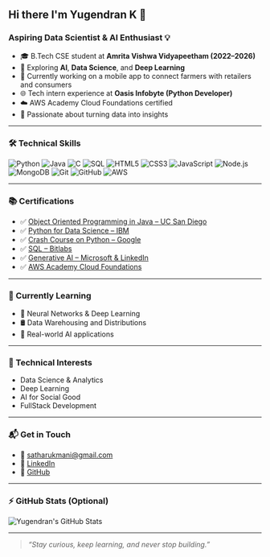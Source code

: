## Hi there I'm Yugendran K 👋

### Aspiring Data Scientist & AI Enthusiast 💡

- 🎓 B.Tech CSE student at **Amrita Vishwa Vidyapeetham (2022–2026)**
- 🧠 Exploring **AI**, **Data Science**, and **Deep Learning**
- 🔧 Currently working on a mobile app to connect farmers with retailers and consumers
- 🌐 Tech intern experience at **Oasis Infobyte (Python Developer)**
- ☁️ AWS Academy Cloud Foundations certified
- 🎯 Passionate about turning data into insights

---

### 🛠 Technical Skills

![Python](https://img.shields.io/badge/-Python-%2314354C?logo=python&logoColor=white)
![Java](https://img.shields.io/badge/-Java-%23ED8B00?logo=java&logoColor=white)
![C](https://img.shields.io/badge/-C-%2300599C?logo=c&logoColor=white)
![SQL](https://img.shields.io/badge/-SQL-%23007ACC?logo=sqlite&logoColor=white)
![HTML5](https://img.shields.io/badge/-HTML5-%23E34F26?logo=html5&logoColor=white)
![CSS3](https://img.shields.io/badge/-CSS3-%231572B6?logo=css3&logoColor=white)
![JavaScript](https://img.shields.io/badge/-JavaScript-%23F7DF1E?logo=javascript&logoColor=black)
![Node.js](https://img.shields.io/badge/-Node.js-%2343853D?logo=node.js&logoColor=white)
![MongoDB](https://img.shields.io/badge/-MongoDB-%2347A248?logo=mongodb&logoColor=white)
![Git](https://img.shields.io/badge/-Git-%23F05032?logo=git&logoColor=white)
![GitHub](https://img.shields.io/badge/-GitHub-%23121011?logo=github&logoColor=white)
![AWS](https://img.shields.io/badge/-AWS-%23FF9900?logo=amazonaws&logoColor=white)

---

### 📚 Certifications

- ✅ [Object Oriented Programming in Java – UC San Diego](#)
- ✅ [Python for Data Science – IBM](#)
- ✅ [Crash Course on Python – Google](#)
- ✅ [SQL – Bitlabs](#)
- ✅ [Generative AI – Microsoft & LinkedIn](#)
- ✅ [AWS Academy Cloud Foundations](#)

---

### 🌱 Currently Learning

- 🔢 Neural Networks & Deep Learning
- 🛢️ Data Warehousing and Distributions
- 🧠 Real-world AI applications

---

### 📌 Technical Interests

- Data Science & Analytics
- Deep Learning
- AI for Social Good
- FullStack Development

---

### 📬 Get in Touch

- 📧 satharukmani@gmail.com
- 💼 [LinkedIn](https://www.linkedin.com/in/yugendran-kumar/) 
- 🐙 [GitHub](https://github.com/YUGIIIIII)

---

### ⚡ GitHub Stats (Optional)

![Yugendran's GitHub Stats](https://github-readme-stats.vercel.app/api?username=YUGIIIIII&show_icons=true&theme=tokyonight)

---

> *“Stay curious, keep learning, and never stop building.”*
